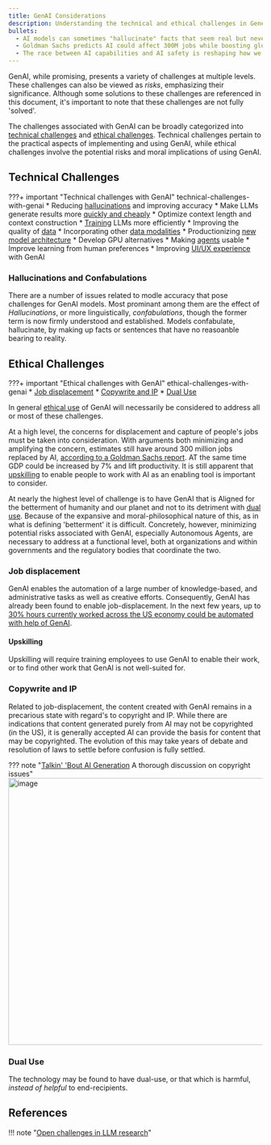 ```yaml
---
title: GenAI Considerations
description: Understanding the technical and ethical challenges in Generative AI
bullets:
  - AI models can sometimes "hallucinate" facts that seem real but never existed
  - Goldman Sachs predicts AI could affect 300M jobs while boosting global GDP by 7%
  - The race between AI capabilities and AI safety is reshaping how we build systems
---
```


GenAI, while promising, presents a variety of challenges at multiple levels. These challenges can also be viewed as _risks_, emphasizing their significance. Although some solutions to these challenges are referenced in this document, it's important to note that these challenges are not fully 'solved'. 

The challenges associated with GenAI can be broadly categorized into [technical challenges](#technical-challenges) and [ethical challenges](#ethical-challenges). Technical challenges pertain to the practical aspects of implementing and using GenAI, while ethical challenges involve the potential risks and moral implications of using GenAI. 

## Technical Challenges

???+ important "Technical challenges with GenAI" technical-challenges-with-genai
    * Reducing [hallucinations](#hallucinations-and-confabulations) and improving accuracy
    * Make LLMs generate results more [quickly and cheaply](../../architectures/generating/index.md)
    * Optimize context length and context construction
    * [Training](../../architectures/training/index.md) LLMs more efficiently 
    * Improving the quality of [data](../../data/index.md)
    * Incorporating other [data modalities](../../architectures/models/multimodal.md)
    * Productionizing [new model architecture](../../architectures/models/developing_architectures.md)
    * Develop GPU alternatives
    * Making [agents](../../agents/index.md) usable
    * Improve learning from human preferences
    * Improving [UI/UX experience](../../building_applications/front_end/index.md) with GenAI
    
### Hallucinations and Confabulations

There are a number of issues related to modle accuracy that pose challenges for GenAI models. Most prominant among them are the effect of _Hallucinations_, or more linguistically, _confabulations_, though the former term is now firmly understood and established. Models confabulate, hallucinate, by making up facts or sentences that have no reasoanble bearing to reality.


## Ethical Challenges

???+ important "Ethical challenges with GenAI" ethical-challenges-with-genai
    * [Job displacement](#job-displacement)
    * [Copywrite and IP](#copywrite-and-ip)
    * [Dual Use](#dual-use)

In general [ethical use](../../../Using/ethically/index.md) of GenAI will necessarily be considered to address all or most of these challenges.

At a high level, the concerns for displacement and capture of people's jobs must be taken into consideration. With arguments both minimizing and amplifying the concern, estimates still have around 300 million jobs replaced by AI, [according to a Goldman Sachs report](https://www.goldmansachs.com/intelligence/pages/generative-ai-could-raise-global-gdp-by-7-percent.html). AT the same time GDP could be increased by 7% and lift productivity. It is still apparent that [upskilling](#upskilling) to enable people to work with AI as an enabling tool is important to consider.

At nearly the highest level of challenge is to have GenAI that is Aligned for the betterment of humanity and our planet and not to its detriment with [dual use](#dual-use). Because of the expansive and moral-philosophical nature of this, as in what is defining 'betterment' it is difficult. Concretely, however, minimizing potential risks associated with GenAI, especially Autonomous Agents, are necessary to address at a functional level, both at organizations and within governments and the regulatory bodies that coordinate the two.


### Job displacement

GenAI enables the automation of a large number of knowledge-based, and administrative tasks as well as creative efforts. Consequently, GenAI has already been found to enable job-displacement. In the next few years, up to [30% hours currently worked across the US economy could be automated with help of GenAI](https://www.mckinsey.com/mgi/our-research/generative-ai-and-the-future-of-work-in-america). 

#### Upskilling

Upskilling will require training employees to use GenAI to enable their work, or to find other work that GenAI is not well-suited for.

### Copywrite and IP

Related to job-displacement, the content created with GenAI remains in a precarious state with regard's to copyright and IP. While there are indications that content generated purely from AI may not be copyrighted (in the US), it is generally accepted AI can provide the basis for content that may be copyrighted. The evolution of this may take years of debate and resolution of laws to settle before confusion is fully settled.

??? note "[Talkin' 'Bout AI Generation](https://papers.ssrn.com/sol3/papers.cfm?abstract_id=4523551) A thorough discussion on copyright issues"
    <img width="529" alt="image" src="https://github.com/ianderrington/genai/assets/76016868/75a1b0e9-7d4b-4db2-a0ee-f18890cce403">


### Dual Use

The technology may be found to have dual-use, or that which is harmful, _instead of helpful_ to end-recipients. 

## References

!!! note "[Open challenges in LLM research](LLMhttps://huyenchip.com/2023/08/16/llm-research-open-challenges.html#5_design_a_new_model_architecture)"